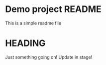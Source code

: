 # Demo project README

This is a simple readme file

# HEADING

Just something going on!
Update in stage!
